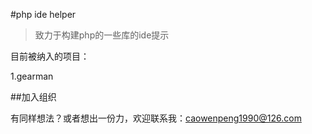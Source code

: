 #php ide helper

>致力于构建php的一些库的ide提示

目前被纳入的项目：

1.gearman


##加入组织

有同样想法？或者想出一份力，欢迎联系我：caowenpeng1990@126.com

